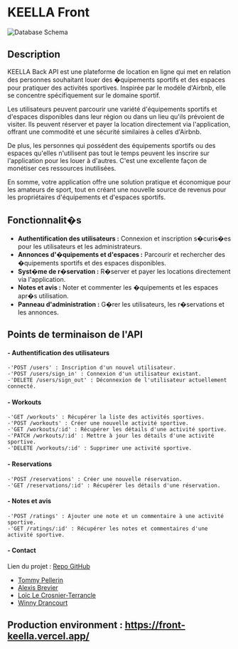# KEELLA Front

![Database Schema](./app/assets/images/database-schema.png)

## Description

KEELLA Back API est une plateforme de location en ligne qui met en relation des personnes souhaitant louer des �quipements sportifs et des espaces pour pratiquer des activités sportives. Inspirée par le modéle d'Airbnb, elle se concentre spécifiquement sur le domaine sportif.

Les utilisateurs peuvent parcourir une variété d'équipements sportifs et d'espaces disponibles dans leur région ou dans un lieu qu'ils prévoient de visiter. Ils peuvent réserver et payer la location directement via l'application, offrant une commodité et une sécurité similaires à celles d'Airbnb.

De plus, les personnes qui possédent des équipements sportifs ou des espaces qu'elles n'utilisent pas tout le temps peuvent les inscrire sur l'application pour les louer à d'autres. C'est une excellente façon de monétiser ces ressources inutilisées.

En somme, votre application offre une solution pratique et économique pour les amateurs de sport, tout en créant une nouvelle source de revenus pour les propriétaires d'équipements et d'espaces sportifs.

## Fonctionnalit�s

- **Authentification des utilisateurs :** Connexion et inscription s�curis�es pour les utilisateurs et les administrateurs.
- **Annonces d'�quipements et d'espaces :** Parcourir et rechercher des �quipements sportifs et des espaces disponibles.
- **Syst�me de r�servation :** R�server et payer les locations directement via l'application.
- **Notes et avis :** Noter et commenter les �quipements et les espaces apr�s utilisation.
- **Panneau d'administration :** G�rer les utilisateurs, les r�servations et les annonces.


## Points de terminaison de l'API

#### - Authentification des utilisateurs

    -'POST /users' : Inscription d'un nouvel utilisateur.
    -'POST /users/sign_in' : Connexion d'un utilisateur existant.
    -'DELETE /users/sign_out' : Déconnexion de l'utilisateur actuellement connecté.

#### - Workouts

    -'GET /workouts' : Récupérer la liste des activités sportives.
    -'POST /workouts' : Créer une nouvelle activité sportive.
    -'GET /workouts/:id' : Récupérer les détails d'une activité sportive.
    -'PATCH /workouts/:id' : Mettre à jour les détails d'une activité sportive.
    -'DELETE /workouts/:id' : Supprimer une activité sportive.

#### - Reservations

    -'POST /reservations' : Créer une nouvelle réservation.
    -'GET /reservations/:id' : Récupérer les détails d'une réservation.

#### - Notes et avis

    -'POST /ratings' : Ajouter une note et un commentaire à une activité sportive.
    -'GET /ratings/:id' : Récupérer les notes et commentaires d'une activité sportive.

#### - Contact

Lien du projet : [Repo GitHub](https://github.com/tommy-pellerin/front-keella)

- [Tommy Pellerin](https://github.com/tommy-pellerin)
- [Alexis Brevier](https://github.com/BrvAlexis)
- [Loïc Le Crosnier-Terrancle](https://github.com/splmloic)
- [Winny Drancourt](https://github.com/WinnyDrancourt)


## Production environment : https://front-keella.vercel.app/